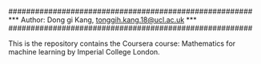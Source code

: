#######################################################
*** Author: Dong gi Kang, tonggih.kang.18@ucl.ac.uk ***
#######################################################

This is the repository contains the Coursera course: Mathematics for machine learning by Imperial College London.
